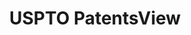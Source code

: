 ---
layout: default
bigquery: https://console.cloud.google.com/bigquery?p=patents-public-data&d=patentsview&page=dataset
citation: Attribution should be given to PatentsView for use, distribution, or derivative
  works.
code: https://github.com/CSSIP-AIR/PatentsView-Code-Snippets/
contributors: USPTO
cost: None
description: 'PatentsView includes US patent data including raw data (summaries, applications,
  pregrant applications), disambugations of inventors and assignees, and inventor
  gender estimates.  Also foreign priority data, # of figures and sheets, and government
  interest statements.'
documentation: https://patentsview.org/query/builder-faqs
last_edit: Mon, 04 Apr 2022 19:02:57 GMT
location: https://patentsview.org/
maintained_by: USPTO
record_creation_timestamp: 12/2/2020 17:20:46
schema_fields: '[''subgroup'', ''country_transformed'', ''subclass_id'', ''designation'',
  ''publication_number'', ''disamb_assignee_id_20200630'', ''level_one'', ''latlong'',
  ''action_date'', ''state_fips'', ''main_group'', ''patent_id'', ''type'', ''disamb_inventor_id_20170808'',
  ''male_flag'', ''disamb_assignee_id_20200929'', ''lname'', ''kind'', ''location_id'',
  ''disamb_inventor_id_20171003'', ''disclaimer_date'', ''field_title'', ''disamb_inventor_id_20171226'',
  ''applicant_type'', ''fname'', ''id'', ''assignee_id'', ''disamb_inventor_id_20201229'',
  ''variety'', ''organization'', ''num_claims'', ''abstract'', ''classification_status'',
  ''num_figures'', ''latin_name'', ''disamb_inventor_id_20170307'', ''exemplary'',
  ''term_grant'', ''name_last'', ''sequence'', ''longitude'', ''organization_id'',
  ''county_fips'', ''disamb_assignee_id_20191008'', ''field_id'', ''disamb_assignee_id_20190820'',
  ''subgroup_id'', ''rawinventor_id'', ''male'', ''doc_type'', ''filename'', ''group_id'',
  ''date'', ''citation_id'', ''reldocno'', ''attribution_status'', ''symbol_position'',
  ''disamb_assignee_id_20181127'', ''inventor_id'', ''subcategory_id'', ''_102_date'',
  ''f102_date'', ''doctype'', ''category_id'', ''classification_value'', ''num_sheets'',
  ''title'', ''disamb_inventor_id_20180528'', ''level_two'', ''section'', ''lapse_of_patent'',
  ''disamb_inventor_id_20200331'', ''latitude'', ''classification_data_source'', ''county'',
  ''subsection_id'', ''subclass'', ''category'', ''gi_statement'', ''rule_47'', ''application_id'',
  ''status'', ''contract_award_number'', ''mainclass_id'', ''role'', ''withdrawn'',
  ''disamb_inventor_id_20190820'', ''country'', ''disamb_inventor_id_20200630'', ''rel_id'',
  ''_371_date'', ''group'', ''length'', ''num'', ''series_code'', ''disamb_assignee_id_20190312'',
  ''disamb_inventor_id_20200929'', ''ipc_version_indicator'', ''deceased'', ''name_first'',
  ''disamb_inventor_id_20191231'', ''disamb_inventor_id_20181127'', ''level_three'',
  ''rawassignee_id'', ''disamb_inventor_id_20190312'', ''uuid'', ''disamb_assignee_id_20191231'',
  ''lawyer_id'', ''classification_level'', ''name'', ''dependent'', ''state'', ''term_disclaimer'',
  ''term_extension'', ''ipc_class'', ''relkind'', ''f371_date'', ''text'', ''number'',
  ''section_id'', ''disamb_assignee_id_20200331'', ''city'', ''rawlocation_id'', ''disamb_inventor_id_20191008'',
  ''sector_title'']'
shortname: patentsview
tags:
- disambiguation
- United States
- gender
terms_of_use: Creative Commons Attribution 4.0 International License.
timeframe: 1963-1999
title: USPTO PatentsView
uuid: cf1780b1-e265-4e49-8d1d-83b9cfe0fd9a
---